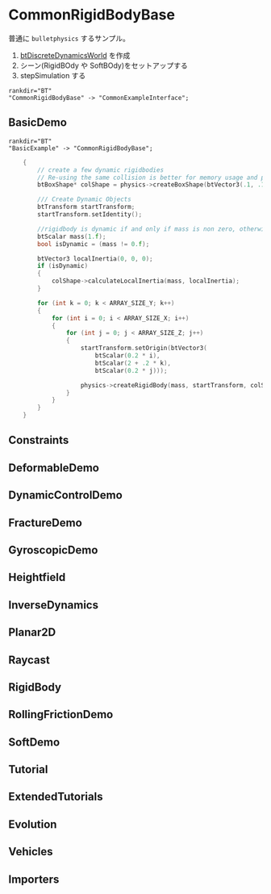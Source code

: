 # CommonRigidBodyBase

普通に `bulletphysics` するサンプル。


1. [btDiscreteDynamicsWorld](https://pybullet.org/Bullet/BulletFull/classbtDiscreteDynamicsWorld.html) を作成
1. シーン(RigidBOdy や SoftBOdy)をセットアップする
1. stepSimulation する


```{digraph} CommonRigidBodyBase
rankdir="BT"
"CommonRigidBodyBase" -> "CommonExampleInterface";
```

## BasicDemo

```{digraph} BasicExample
rankdir="BT"
"BasicExample" -> "CommonRigidBodyBase";
```

```c++
	{
		// create a few dynamic rigidbodies
		// Re-using the same collision is better for memory usage and performance
		btBoxShape* colShape = physics->createBoxShape(btVector3(.1, .1, .1));

		/// Create Dynamic Objects
		btTransform startTransform;
		startTransform.setIdentity();

		//rigidbody is dynamic if and only if mass is non zero, otherwise static
		btScalar mass(1.f);
		bool isDynamic = (mass != 0.f);

		btVector3 localInertia(0, 0, 0);
		if (isDynamic)
		{
			colShape->calculateLocalInertia(mass, localInertia);
		}

		for (int k = 0; k < ARRAY_SIZE_Y; k++)
		{
			for (int i = 0; i < ARRAY_SIZE_X; i++)
			{
				for (int j = 0; j < ARRAY_SIZE_Z; j++)
				{
					startTransform.setOrigin(btVector3(
						btScalar(0.2 * i),
						btScalar(2 + .2 * k),
						btScalar(0.2 * j)));

					physics->createRigidBody(mass, startTransform, colShape);
				}
			}
		}
	}
```

##  Constraints
##  DeformableDemo
##  DynamicControlDemo
##  FractureDemo
##  GyroscopicDemo
##  Heightfield
##  InverseDynamics
##  Planar2D
##  Raycast
##  RigidBody
##  RollingFrictionDemo
##  SoftDemo
##  Tutorial
##  ExtendedTutorials
##  Evolution
##  Vehicles
##  Importers
